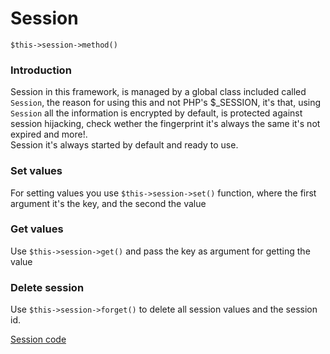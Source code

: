# Session
`$this->session->method()`  

### Introduction
Session in this framework, is managed by a global class included called `Session`, the reason for using this and not PHP's $_SESSION, it's that, using `Session` all the information is encrypted by default,  is protected against session hijacking, check wether the fingerprint it's always the same it's not expired and more!.  
Session it's always started by default and ready to use.  

### Set values
For setting values you use `$this->session->set()` function, where the first argument it's the key, and the second the value

### Get values
Use `$this->session->get()` and pass the key as argument for getting the value

### Delete session
Use `$this->session->forget()` to delete all session values and the session id.

[Session code](https://github.com/bakeiro/Light-PHP/blob/master/system/library/Session.php)